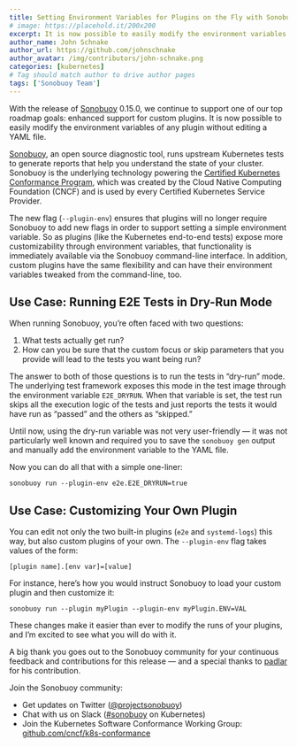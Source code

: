 ```yaml
---
title: Setting Environment Variables for Plugins on the Fly with Sonobuoy 0.15.0
# image: https://placehold.it/200x200
excerpt: It is now possible to easily modify the environment variables of any plugin without editing a YAML file.
author_name: John Schnake
author_url: https://github.com/johnschnake
author_avatar: /img/contributors/john-schnake.png
categories: [kubernetes]
# Tag should match author to drive author pages
tags: ['Sonobuoy Team']
---
```

With the release of [Sonobuoy][first-blog] 0.15.0, we continue to support one of our top roadmap goals: enhanced support for custom plugins. It is now possible to easily modify the environment variables of any plugin without editing a YAML file.

[Sonobuoy][github], an open source diagnostic tool, runs upstream Kubernetes tests to generate reports that help you understand the state of your cluster. Sonobuoy is the underlying technology powering the [Certified Kubernetes Conformance Program][cncf], which was created by the Cloud Native Computing Foundation (CNCF) and is used by every Certified Kubernetes Service Provider.

The new flag (`--plugin-env`) ensures that plugins will no longer require Sonobuoy to add new flags in order to support setting a simple environment variable. So as plugins (like the Kubernetes end-to-end tests) expose more customizability through environment variables, that functionality is immediately available via the Sonobuoy command-line interface. In addition, custom plugins have the same flexibility and can have their environment variables tweaked from the command-line, too.

## Use Case: Running E2E Tests in Dry-Run Mode

When running Sonobuoy, you’re often faced with two questions:

 1. What tests actually get run?
 2. How can you be sure that the custom focus or skip parameters that you provide will lead to the tests you want being run?

The answer to both of those questions is to run the tests in “dry-run” mode. The underlying test framework exposes this mode in the test image through the environment variable `E2E_DRYRUN`. When that variable is set, the test run skips all the execution logic of the tests and just reports the tests it would have run as “passed” and the others as “skipped.”

Until now, using the dry-run variable was not very user-friendly — it was not particularly well known and required you to save the `sonobuoy gen` output and manually add the environment variable to the YAML file.

Now you can do all that with a simple one-liner:

```
sonobuoy run --plugin-env e2e.E2E_DRYRUN=true
```

## Use Case: Customizing Your Own Plugin

You can edit not only the two built-in plugins (`e2e` and `systemd-logs`) this way, but also custom plugins of your own.  The `--plugin-env` flag takes values of the form:

```
[plugin name].[env var]=[value]
```

For instance, here’s how you would instruct Sonobuoy to load your custom plugin and then customize it:

```
sonobuoy run --plugin myPlugin --plugin-env myPlugin.ENV=VAL
```

These changes make it easier than ever to modify the runs of your plugins, and I’m excited to see what you will do with it.

A big thank you goes out to the Sonobuoy community for your continuous feedback and contributions for this release — and a special thanks to [padlar][padlar] for his contribution.

Join the Sonobuoy community:

 - Get updates on Twitter ([@projectsonobuoy][twitter])
 - Chat with us on Slack ([#sonobuoy][slack] on Kubernetes)
 - Join the Kubernetes Software Conformance Working Group: [github.com/cncf/k8s-conformance][conformance-wg]

[padlar]: https://github.com/padlar
[twitter]: https://twitter.com/projectsonobuoy
[slack]: https://kubernetes.slack.com/messages/sonobuoy
[conformance-wg]: https://github.com/cncf/k8s-conformance
[first-blog]: https://blogs.vmware.com/cloudnative/2019/02/21/certifying-kubernetes-with-sonobuoy/
[github]: https://github.com/vmware-tanzu/sonobuoy
[cncf]: https://www.cncf.io/certification/software-conformance/